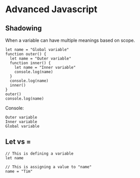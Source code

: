 # Advanced Javascript

## Shadowing
When a variable can have multiple meanings based on scope.
```JS
let name = "Global variable"
function outer() {
  let name = "Outer variable"
  function inner() {
    let name = "Inner variable"
    console.log(name)
  }
  console.log(name)
  inner()
}
outer()
console.log(name)
```
Console:
``` console
Outer variable
Inner variable
Global variable
```


## Let vs =
```JS
// This is defining a variable
let name

// This is assigning a value to "name"
name = "Tim"

```
